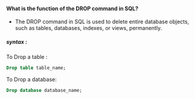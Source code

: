 #### What is the function of the DROP command in SQL?

- The DROP command in SQL is used to delete entire database objects, such as tables, databases, indexes, or views, permanently.

##### syntax :

To Drop a table :

```sql
Drop table table_name;
```

To Drop a database:

```sql
Drop database database_name;
```
